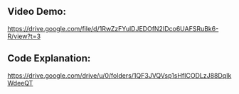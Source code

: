## Video Demo:
https://drive.google.com/file/d/1RwZzFYulDJEDOfN2IDco6UAFSRuBk6-R/view?t=3

## Code Explanation:
https://drive.google.com/drive/u/0/folders/1QF3JVQVsp1sHfICODLzJ88DqIkWdeeQT
